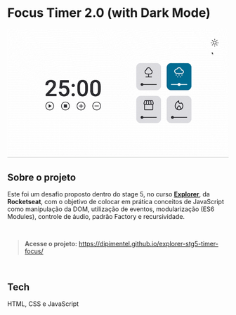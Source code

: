 # Focus Timer 2.0 (with Dark Mode)

[![](https://raw.githubusercontent.com/dipimentel/explorer-stg5-timer-focus-dark/main/print-focus-timer-dark-mode.gif)](https://dipimentel.github.io/explorer-stg5-timer-focus/)

## Sobre o projeto
Este foi um desafio proposto dentro do stage 5, no curso [**Explorer**](https://www.rocketseat.com.br/explorer), da **Rocketseat**, com o objetivo de colocar em prática conceitos de JavaScript como manipulação da DOM, utilização de eventos, modularização (ES6 Modules), controle de áudio, padrão Factory e recursividade.

&nbsp;
>**Acesse o projeto:** <https://dipimentel.github.io/explorer-stg5-timer-focus/>

&nbsp;
## Tech 
HTML, CSS e JavaScript
